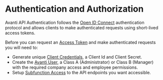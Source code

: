 # Authentication and Authorization 

Avanti API Authentication follows the [Open ID Connect](https://openid.net/connect) authentication protocol and allows clients to make authenticated requests using short-lived access tokens.

Before you can request an [Access Token](/docs/avanti-api/docs/auth-tokens.md) and make authenticated requests you will need to:

- Generate unique [Client Credentials](/auth/client-credentials), a Client Id and Client Secret.
- Create the [Avanti User](/auth/users), a Class A (Administrator) or Class B (Manager) with the required company access and employee permissions. 
- Setup [Subfunction Access](/auth/subfunction) to the API endpoints you want accessible. 

